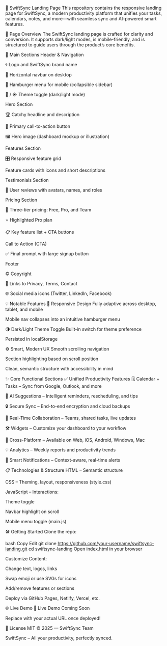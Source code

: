 🚀 SwiftSync Landing Page
This repository contains the responsive landing page for SwiftSync, a modern productivity platform that unifies your tasks, calendars, notes, and more—with seamless sync and AI-powered smart features.

🧭 Page Overview
The SwiftSync landing page is crafted for clarity and conversion. It supports dark/light modes, is mobile-friendly, and is structured to guide users through the product’s core benefits.

🔑 Main Sections
Header & Navigation

🌀 Logo and SwiftSync brand name

🧭 Horizontal navbar on desktop

🍔 Hamburger menu for mobile (collapsible sidebar)

🌙 / ☀️ Theme toggle (dark/light mode)

Hero Section

🏆 Catchy headline and description

🚀 Primary call-to-action button

🖼️ Hero image (dashboard mockup or illustration)

Features Section

🎛️ Responsive feature grid

Feature cards with icons and short descriptions

Testimonials Section

👥 User reviews with avatars, names, and roles

Pricing Section

💸 Three-tier pricing: Free, Pro, and Team

⭐ Highlighted Pro plan

📋 Key feature list + CTA buttons

Call to Action (CTA)

✅ Final prompt with large signup button

Footer

© Copyright

🔗 Links to Privacy, Terms, Contact

🌐 Social media icons (Twitter, LinkedIn, Facebook)

💡 Notable Features
🎨 Responsive Design
Fully adaptive across desktop, tablet, and mobile

Mobile nav collapses into an intuitive hamburger menu

🌗 Dark/Light Theme Toggle
Built-in switch for theme preference

Persisted in localStorage

⚙️ Smart, Modern UX
Smooth scrolling navigation

Section highlighting based on scroll position

Clean, semantic structure with accessibility in mind

✨ Core Functional Sections
✅ Unified Productivity Features
🗓️ Calendar + Tasks – Sync from Google, Outlook, and more

🤖 AI Suggestions – Intelligent reminders, rescheduling, and tips

🔒 Secure Sync – End-to-end encryption and cloud backups

🤝 Real-Time Collaboration – Teams, shared tasks, live updates

🛠️ Widgets – Customize your dashboard to your workflow

📱 Cross-Platform – Available on Web, iOS, Android, Windows, Mac

💡 Analytics – Weekly reports and productivity trends

🔔 Smart Notifications – Context-aware, real-time alerts

📋 Technologies & Structure
HTML – Semantic structure

CSS – Theming, layout, responsiveness (style.css)

JavaScript – Interactions:

Theme toggle

Navbar highlight on scroll

Mobile menu toggle (main.js)

🛠️ Getting Started
Clone the repo:

bash
Copy
Edit
git clone https://github.com/your-username/swiftsync-landing.git
cd swiftsync-landing
Open index.html in your browser

Customize Content:

Change text, logos, links

Swap emoji or use SVGs for icons

Add/remove features or sections

Deploy via GitHub Pages, Netlify, Vercel, etc.

🌐 Live Demo
🔗 Live Demo Coming Soon

Replace with your actual URL once deployed!

📎 License
MIT © 2025 — SwiftSync Team

SwiftSync – All your productivity, perfectly synced.